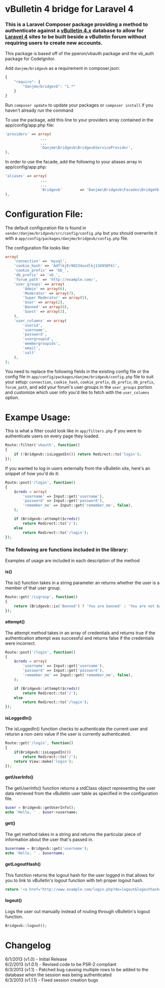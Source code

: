 vBulletin 4 bridge for Laravel 4
================================
### This is a Laravel Composer package providing a method to authenticate against a [vBulletin 4.x](http://www.vbulletin.com) database to allow for [Laravel 4](http://laravel.com) sites to be built beside a vBulletin forum without requiring users to create new accounts.

This package is based off of the pperon/vbauth package and the vb_auth package for CodeIgnitor.

Add `danjme/bridgevb` as a requirement in composer.json:  
```javascript
{
	"require": {
		"danjme/bridgevb": "1.*"
	}
}
```
Run `composer update` to update your packages or `composer install` if you haven't already run the command

To use the package, add this line to your providers array contained in the app/config/app.php file:  
```php
'providers' => array(
				...
				...
				'Danjme\Bridgevb\BridgevbServiceProvider',
),
```

In order to use the facade, add the following to your aliases array in app/config/app.php:  
```php
'aliases' => array(
				...
				...
				'Bridgevb'		  => 'Danjme\Bridgevb\Facades\BridgeVb',
),
```

Configuration File:
===================
The default configuration file is found in `vender/danjme/bridgevb/src/config/config.php` but you should overwrite it with a `app/config/packages/danjme/bridgevb/config.php` file.  

The configuration file looks like:
```php
array(
	'connection' => 'mysql',
	'cookie_hash' => 'AdflkjEr90234asdlkj1349SDFkl',
	'cookie_prefix' => 'bb_',
	'db_prefix' => 'vb_',
	'forum_path' => 'http://example.com/',
	'user_groups' => array(
		'Admin' => array(6),
		'Moderator' => array(7),
		'Super Moderator' => array(5),
		'User' => array(2),
		'Banned' => array(8),
		'Guest' => array(3),
	),
	'user_columns' => array(
		'userid',
		'username',
		'password',
		'usergroupid',
		'membergroupids',
		'email',
		'salt'
	),
);
```
You need to replace the following fields in the existing config file or the config file in `app/config/packages/danjme/bridgevb/config.php` file to suit your setup: `connection`, `cookie_hash`, `cookie_prefix`, `db_prefix`, `db_prefix`, `forum_path`, and add your forum's user groups in the `user_groups` portion and customize which user info you'd like to fetch with the `user_columns` option.


Exampe Usage:
==============
This is what a filter could look like in `app/filters.php` if you were to authenticate users on every page they loaded.
```php
Route::filter('vbauth', function()
{
	if (!Bridgevb::isLoggedIn()) return Redirect::to('login');
});
```

If you wanted to log in users externally from the vBulletin site, here's an snippet of how you'd do it:

```php
Route::post('/login', function()
{
	$creds = array(
		'username' => Input::get('username'),
		'password' => Input::get('password'),
		'remember_me' => Input::get('remember_me', false),
	);

	if (Bridgevb::attempt($creds))
		return Redirect::to('/');
	else
		return Redirect::to('/login');
});
```

### The following are functions included in the library:
Examples of usage are included in each description of the method

#### is()
The is() function takes in a string parameter an returns whether the user is a member of that user group.
```php
Route::get('/isgroup', function()
{
	return (Bridgevb::is('Banned') ? 'You are banned' : 'You are not banned');
});
```

#### attempt()
The attempt method takes in an array of credentials and returns true if the authentication attempt was successful and returns false if the credentials were incorrect.
```php
Route::post('/login', function()
{
	$creds = array(
		'username' => Input::get('username'),
		'password' => Input::get('password'),
		'remember_me' => Input::get('remember_me', false),
	);

	if (Bridgevb::attempt($creds))
		return Redirect::to('/');
	else
		return Redirect::to('/login');
});
```

#### isLoggedIn()
The isLoggedIn() function checks to authenticate the current user and retursn a non-zero value if the user is currently authenticated.
```php
Route::get('/login', function()
{
	if(Bridgevb::isLoggedIn())
		return Redirect::to('/');
	return View::make('login');
});
```

#### getUserInfo()
The getUserInfo() function returns a stdClass object representing the user data retrieved from the vBulletin user table as specified in the configuration file.
```php
$user = Bridgevb::getUserInfo();
echo 'Hello, ' . $user->username;
```

#### get()
The get method takes in a string and returns the particular piece of information about the user that's passed in.
```php
$username = Bridgevb::get('username');
echo 'Hello, ' . $username;
```

#### getLogoutHash()
This function returns the logout hash for the user logged in that allows for you to link to vBulletin's logout function with teh proper logout hash.
```php
return '<a href="http://www.example.com/login.php?do=logout&logouthash=' . Bridgevb::getLogoutHash() . '">Logout</a>';
```

#### logout()
Logs the user out manually instead of routing through vBulletin's logout function.
```php
Bridgevb::logout();
```

Changelog
=========
6/1/2013 (v1.0) - Initial Release  
6/2/2013 (v1.0.1) - Revised code to be PSR-2 compliant  
6/3/2013 (v1.1) - Patched bug causing multiple rows to be added to the database when the session was being authenticated  
6/3/2013 (v1.1.1) - Fixed session creation bugs
